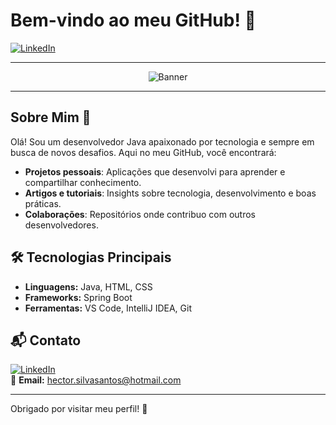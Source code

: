 # Bem-vindo ao meu GitHub! 👋

[![LinkedIn](https://img.shields.io/badge/LinkedIn-0077B5?style=for-the-badge&logo=linkedin&logoColor=white)](https://linkedin.com/in/seuperfil)

---

<!-- Banner -->
<p align="center">
  <img src="https://via.placeholder.com/1200x300.png?text=Bem-vindo+ao+meu+GitHub!" alt="Banner" />
</p>

---

## Sobre Mim 🌱

Olá! Sou um desenvolvedor Java apaixonado por tecnologia e sempre em busca de novos desafios. Aqui no meu GitHub, você encontrará:

- **Projetos pessoais**: Aplicações que desenvolvi para aprender e compartilhar conhecimento.
- **Artigos e tutoriais**: Insights sobre tecnologia, desenvolvimento e boas práticas.
- **Colaborações**: Repositórios onde contribuo com outros desenvolvedores.

## 🛠️ Tecnologias Principais

- **Linguagens:** Java, HTML, CSS
- **Frameworks:** Spring Boot
- **Ferramentas:** VS Code, IntelliJ IDEA, Git

## 📬 Contato

[![LinkedIn](https://img.shields.io/badge/LinkedIn-0077B5?style=for-the-badge&logo=linkedin&logoColor=white)](https://linkedin.com/in/seuperfil)  
📧 **Email:** [hector.silvasantos@hotmail.com](mailto:hector.silvasantos@hotmail.comm)

---

Obrigado por visitar meu perfil! 🚀
